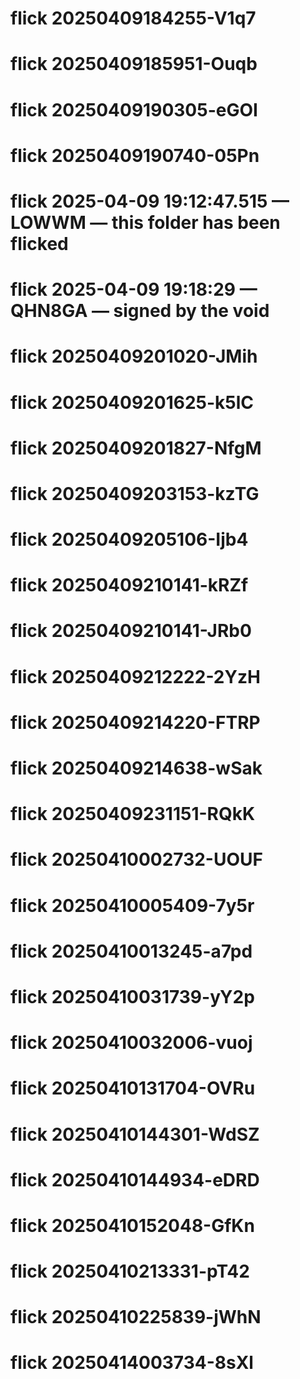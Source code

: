# flick 20250409184255-V1q7
# flick 20250409185951-Ouqb
# flick 20250409190305-eGOI
# flick 20250409190740-05Pn
# flick 2025-04-09 19:12:47.515 — LOWWM — this folder has been flicked
# flick 2025-04-09 19:18:29 — QHN8GA — signed by the void
# flick 20250409201020-JMih
# flick 20250409201625-k5lC
# flick 20250409201827-NfgM
# flick 20250409203153-kzTG
# flick 20250409205106-Ijb4
# flick 20250409210141-kRZf
# flick 20250409210141-JRb0
# flick 20250409212222-2YzH
# flick 20250409214220-FTRP
# flick 20250409214638-wSak
# flick 20250409231151-RQkK
# flick 20250410002732-UOUF
# flick 20250410005409-7y5r
# flick 20250410013245-a7pd
# flick 20250410031739-yY2p
# flick 20250410032006-vuoj
# flick 20250410131704-OVRu
# flick 20250410144301-WdSZ
# flick 20250410144934-eDRD
# flick 20250410152048-GfKn
# flick 20250410213331-pT42
# flick 20250410225839-jWhN
# flick 20250414003734-8sXl
